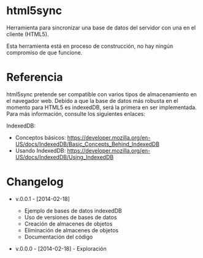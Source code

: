 html5sync
=========

Herramienta para sincronizar una base de datos del servidor con una en el cliente (HTML5).

Esta herramienta está en proceso de construcción, no hay ningún compromiso de que funcione.


Referencia
=========

html5sync pretende ser compatible con varios tipos de almacenamiento en el navegador web. Debido a que la base de datos más robusta en el momento para HTML5 es indexedDB, será la primera en ser implementada. Para más información, consulte los siguientes enlaces:

IndexedDB:
* Conceptos básicos: https://developer.mozilla.org/en-US/docs/IndexedDB/Basic_Concepts_Behind_IndexedDB
* Usando IndexedDB: https://developer.mozilla.org/en-US/docs/IndexedDB/Using_IndexedDB


Changelog
=========

* v.0.0.1 - [2014-02-18]
    * Ejemplo de bases de datos indexedDB
    * Uso de versiones de bases de datos
    * Creación de almacenes de objetos
    * Eliminación de almacenes de objetos
    * Documentación del código

* v.0.0.0 - [2014-02-18] - Exploración